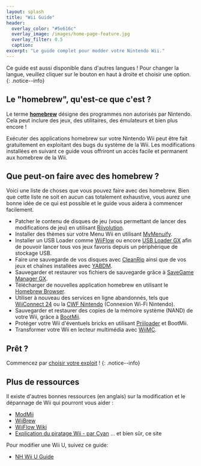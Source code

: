 ```yaml
---
layout: splash
title: "Wii Guide"
header:
  overlay_color: "#5e616c"
  overlay_image: /images/home-page-feature.jpg
  overlay_filter: 0.5
  caption:
excerpt: "Le guide complet pour modder votre Nintendo Wii."
---
```


Ce guide est aussi disponible dans d'autres langues ! Pour changer la langue, veuillez cliquer sur le bouton en haut à droite et choisir une option.
{: .notice--info}

## Le "homebrew", qu'est-ce que c'est ?

Le terme [**homebrew**](https://en.wikipedia.org/wiki/Homebrew_(video_games)) désigne des programmes non autorisés par Nintendo. Cela peut inclure des jeux, des utilitaires, des émulateurs et bien plus encore !

Exécuter des applications homebrew sur votre Nintendo Wii peut être fait gratuitement en exploitant des bugs du système de la Wii. Les modifications installées en suivant ce guide vous offriront un accès facile et permanent aux homebrew de la Wii.

## Que peut-on faire avec des homebrew ?

Voici une liste de choses que vous pouvez faire avec des homebrew. Bien que cette liste ne soit en aucun cas totalement exhaustive, vous aurez une bonne idée de ce qui est possible et le guide vous aidera à commencer facilement.

- Patcher le contenu de disques de jeu (vous permettant de lancer des modifications de jeu) en utilisant [Riivolution](http://www.wiibrew.org/wiki/Riivolution).
- Installer des thèmes sur votre Menu Wii en utilisant [MyMenuify](themes).
- Installer un USB Loader comme [WiiFlow](wiiflow) ou encore [USB Loader GX](usbloadergx) afin de pouvoir lancer tous vos jeux favoris depuis un périphérique de stockage USB.
- Faire une sauvegarde de vos disques avec [CleanRip](/dump-games) ainsi que de vos jeux et chaînes installées avec [YABDM](dump-wads).
- Sauvegarder et restaurer vos fichiers de sauvegarde grâce à [SaveGame Manager GX](https://wiidatabase.de/downloads/wii-tools/savegame-manager-gx-beta/).
- Télécharger de nouvelles application homebrew en utilisant le [Homebrew Browser](hbb).
- Utiliser à nouveau des services en ligne abandonnés, tels que [WiiConnect 24](riiconnect24) ou la [CWF Nintendo](wiimmfi) (Connexion Wi-Fi Nintendo).
- Sauvegarder et restaurer des copies de la mémoire système (NAND) de votre Wii, grâce à [BootMii](bootmii).
- Protéger votre Wii d'éventuels bricks en utilisant [Priiloader](priiloader) et BootMii.
- Transformer votre Wii en lecteur multimédia avec [WiiMC](https://oscwii.org/library/app/wiimc-ss).


## Prêt ?

Commencez par [choisir votre exploit](get-started) !
{: .notice--info}

## Plus de ressources

Il existe d'autres bonnes ressources (en anglais) sur la modification et le dépannage de Wii qui pourront vous aider :

- [ModMii](https://modmii.github.io/)
- [WiiBrew](https://wiibrew.org/)
- [WiiFlow Wiki](https://sites.google.com/site/wiiflowiki4/)
- [Explication du piratage Wii - par Cyan](https://gbatemp.net/threads/wii-hacking-explained.501605/) ... et bien sûr, ce site

Pour modifier une Wii U, suivez ce guide:
- [NH Wii U Guide](https://wiiu.hacks.guide)
